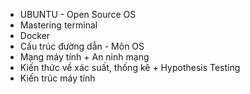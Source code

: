 - UBUNTU - Open Source OS 
-  Mastering terminal
- Docker
- Cấu trúc đường dẫn - Môn OS
- Mạng máy tính + An ninh mạng
- Kiến thức về xác suất, thống kê + Hypothesis Testing
- Kiến trúc máy tính